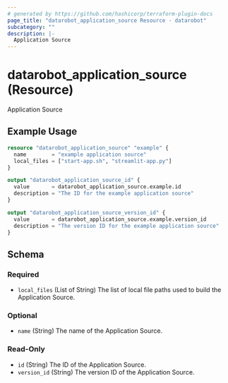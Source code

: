 ```yaml
---
# generated by https://github.com/hashicorp/terraform-plugin-docs
page_title: "datarobot_application_source Resource - datarobot"
subcategory: ""
description: |-
  Application Source
---
```


# datarobot_application_source (Resource)

Application Source

## Example Usage

```terraform
resource "datarobot_application_source" "example" {
  name        = "example application source"
  local_files = ["start-app.sh", "streamlit-app.py"]
}

output "datarobot_application_source_id" {
  value       = datarobot_application_source.example.id
  description = "The ID for the example application source"
}

output "datarobot_application_source_version_id" {
  value       = datarobot_application_source.example.version_id
  description = "The version ID for the example application source"
}
```

<!-- schema generated by tfplugindocs -->
## Schema

### Required

- `local_files` (List of String) The list of local file paths used to build the Application Source.

### Optional

- `name` (String) The name of the Application Source.

### Read-Only

- `id` (String) The ID of the Application Source.
- `version_id` (String) The version ID of the Application Source.
